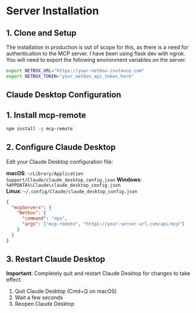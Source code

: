 # Server Installation

## 1. Clone and Setup

The installation in production is out of scope for this, as there is a need for authentication to the MCP server. I have been using flask dev with ngrok. You will need to export the following environment variables on the server.

```bash
export NETBOX_URL="https://your-netbox-instance.com"
export NETBOX_TOKEN="your_netbox_api_token_here"
```

## Claude Desktop Configuration

## 1. Install mcp-remote

```bash
npm install -g mcp-remote
```

## 2. Configure Claude Desktop

Edit your Claude Desktop configuration file:

**macOS**: `~/Library/Application Support/Claude/claude_desktop_config.json`
**Windows**: `%APPDATA%\Claude\claude_desktop_config.json`  
**Linux**: `~/.config/Claude/claude_desktop_config.json`

```json
{
  "mcpServers": {
    "Netbox": {
      "command": "npx",
      "args": ["mcp-remote", "https://your-server-url.com/api/mcp"]
    }
  }
}
```

## 3. Restart Claude Desktop

**Important**: Completely quit and restart Claude Desktop for changes to take effect.

1. Quit Claude Desktop (Cmd+Q on macOS)
2. Wait a few seconds
3. Reopen Claude Desktop
